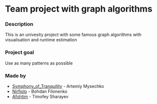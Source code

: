 # Team project with graph algorithms

### Description
This is an univesity project with some famous graph algorithms with visualisation and runtime estimation

### Project goal
Use as many patterns as possible

### Made by 
- [Symphony_of_Tranquility] - Artemiy Mysechko
- [Nirfiolo] - Bohdan Filonenko
- [Afohtim] - Timofey Sharayev

[Afohtim]: <https://github.com/Afohtim>
[Nirfiolo]: <https://github.com/NKM6795>
[Symphony_of_Tranquility]: <https://github.com/SymphonyOfTranquility>
